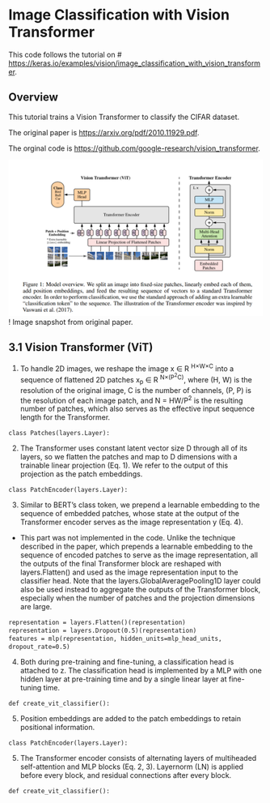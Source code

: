 # Image Classification with Vision Transformer
This code follows the tutorial on # https://keras.io/examples/vision/image_classification_with_vision_transformer.

## Overview
This tutorial trains a Vision Transformer to classify the CIFAR dataset.

The original paper is https://arxiv.org/pdf/2010.11929.pdf.

The orginal code is https://github.com/google-research/vision_transformer.

![Alt text](./images/vit.PNG)
! Image snapshot from original paper.

## 3.1 Vision Transformer (ViT)
1. To handle 2D images, we reshape the image x ∈ R <sup>H×W×C</sup> into a sequence of flattened 2D patches x<sub>p</sub> ∈ R <sup>N×(P<sup>2</sup>C)</sup>, where (H, W) is the resolution of the original image, C is the number of channels, (P, P) is the resolution of each image patch, and N = HW/P<sup>2</sup> is the resulting number of patches, which also serves as the effective input sequence length for the Transformer.
```
class Patches(layers.Layer):
```
2. The Transformer uses constant latent vector size D through all of its layers, so we flatten the patches and map to D dimensions with a trainable linear projection (Eq. 1). We refer to the output of this projection as the patch embeddings.
```
class PatchEncoder(layers.Layer):
```
3. Similar to BERT’s class token, we prepend a learnable embedding to the sequence of embedded patches, whose state at the output of the Transformer encoder serves as the image representation y (Eq. 4).

- This part was not implemented in the code.
    Unlike the technique described in the paper, which prepends a learnable embedding to the sequence of encoded patches to serve as the image representation, all the outputs of the final Transformer block are reshaped with layers.Flatten() and used as the image representation input to the classifier head. Note that the layers.GlobalAveragePooling1D layer could also be used instead to aggregate the outputs of the Transformer block, especially when the number of patches and the projection dimensions are large.
```
representation = layers.Flatten()(representation)
representation = layers.Dropout(0.5)(representation)
features = mlp(representation, hidden_units=mlp_head_units, dropout_rate=0.5)
```
4. Both during pre-training and fine-tuning, a classification head is attached to z. The classification head is implemented by a MLP with one hidden layer at pre-training time and by a single linear layer at fine-tuning time.
```
def create_vit_classifier():
```
5. Position embeddings are added to the patch embeddings to retain positional information.
```
class PatchEncoder(layers.Layer):
```
5. The Transformer encoder consists of alternating layers of multiheaded self-attention and MLP blocks (Eq. 2, 3). Layernorm (LN) is applied before every block, and residual connections after every block.
```
def create_vit_classifier():
```
